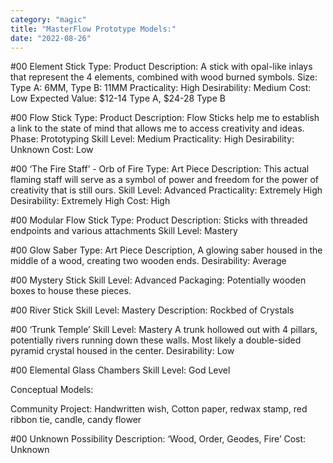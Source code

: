 ```yaml
---
category: "magic" 
title: "MasterFlow Prototype Models:"
date: "2022-08-26"
---
```



#00 Element Stick 
Type: Product 
Description: A stick with opal-like inlays that represent the 4 elements, combined with wood burned symbols. 
Size: Type A: 6MM, Type B: 11MM 
Practicality: High 
Desirability: Medium 
Cost: Low 
Expected Value: $12-14 Type A, $24-28 Type B 

#00 Flow Stick
Type: Product 
Description: Flow Sticks help me to establish a link to the state of mind that allows me to access creativity and ideas. 
Phase: Prototyping
Skill Level: Medium 
Practicality: High 
Desirability: Unknown 
Cost: Low 

#00
‘The Fire Staff’ - Orb of Fire
Type: Art Piece
Description: This actual flaming staff will serve as a symbol of power and freedom for the power of creativity that is still ours. 
Skill Level: Advanced 
Practicality: Extremely High 
Desirability: Extremely High 
Cost: High

#00
Modular Flow Stick 
Type: Product
Description: Sticks with threaded endpoints and various attachments
Skill Level: Mastery 

#00 Glow Saber 
Type: Art Piece 
Description, A glowing saber housed in the middle of a wood, creating two wooden ends. 
Desirability: Average

#00 Mystery Stick 
Skill Level: Advanced 
Packaging: Potentially wooden boxes to house these pieces. 

#00 River Stick 
Skill Level: Mastery 
Description: Rockbed of Crystals 


#00 ‘Trunk Temple’ 
Skill Level: Mastery 
A trunk hollowed out with 4 pillars, potentially rivers running down these walls. Most likely a double-sided pyramid crystal housed in the center. 
Desirability: Low 

#00 Elemental Glass Chambers 
Skill Level: God Level 

Conceptual Models: 

Community Project: 
	Handwritten wish, Cotton paper, redwax stamp, 
red ribbon tie, candle, candy flower 


#00 Unknown Possibility
Description: ‘Wood, Order, Geodes, Fire’ 
Cost: Unknown 
